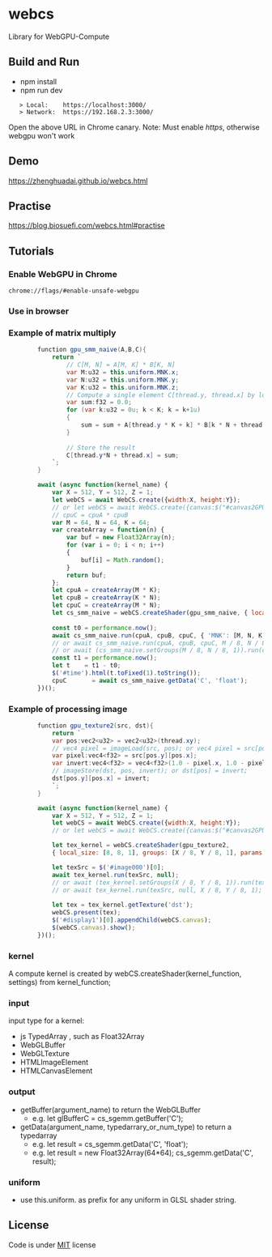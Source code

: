 # webcs

Library for WebGPU-Compute

## Build and Run
- npm install
- npm run dev
```shell
   > Local:    https://localhost:3000/
   > Network:  https://192.168.2.3:3000/
```
Open the above URL in Chrome canary. 
Note: Must enable *https*, otherwise webgpu won't work

## Demo

https://zhenghuadai.github.io/webcs.html

## Practise

https://blog.biosuefi.com/webcs.html#practise

## Tutorials
### Enable WebGPU in Chrome
    chrome://flags/#enable-unsafe-webgpu
### Use in browser
<script src='http://zhenghuadai.github.io/js/webcs.js'></script>                    

### Example of matrix multiply
```csharp
        function gpu_smm_naive(A,B,C){
            return `
                // C[M, N] = A[M, K] * B[K, N]
                var M:u32 = this.uniform.MNK.x;
                var N:u32 = this.uniform.MNK.y;
                var K:u32 = this.uniform.MNK.z;
                // Compute a single element C[thread.y, thread.x] by looping over k
                var sum:f32 = 0.0;
                for (var k:u32 = 0u; k < K; k = k+1u)
                {
                    sum = sum + A[thread.y * K + k] * B[k * N + thread.x];
                }
         
                // Store the result
                C[thread.y*N + thread.x] = sum;
            `;
        }

```
```javascript
        await (async function(kernel_name) {
            var X = 512, Y = 512, Z = 1;
            let webCS = await WebCS.create({width:X, height:Y});
            // or let webCS = await WebCS.create({canvas:$("#canvas2GPU")[0]});
            // cpuC = cpuA * cpuB
            var M = 64, N = 64, K = 64;
            var createArray = function(n) {
                var buf = new Float32Array(n);
                for (var i = 0; i < n; i++)
                {
                    buf[i] = Math.random();
                }
                return buf;
            };
            let cpuA = createArray(M * K);
            let cpuB = createArray(K * N);
            let cpuC = createArray(M * N);
            let cs_smm_naive = webCS.createShader(gpu_smm_naive, { local_size: [8, 8, 1], groups: [M / 8, N / 8, 1] });
         
            const t0 = performance.now();
            await cs_smm_naive.run(cpuA, cpuB, cpuC, { 'MNK': [M, N, K, 0] });
            // or await cs_smm_naive.run(cpuA, cpuB, cpuC, M / 8, N / 8, 1, { 'MNK': [M, N, K, 0] });
            // or await (cs_smm_naive.setGroups(M / 8, N / 8, 1)).run(cpuA, cpuB, cpuC, { 'MNK': [M, N, K, 0] });
            const t1 = performance.now();
            let t    = t1 - t0;
            $('#time').html(t.toFixed(1).toString());
            cpuC       = await cs_smm_naive.getData('C', 'float');
        })();
```
### Example of processing image 
```csharp
        function gpu_texture2(src, dst){
            return `
            var pos:vec2<u32> = vec2<u32>(thread.xy);
            // vec4 pixel = imageLoad(src, pos); or vec4 pixel = src[pos]
            var pixel:vec4<f32> = src[pos.y][pos.x]; 
            var invert:vec4<f32> = vec4<f32>(1.0 - pixel.x, 1.0 - pixel.y, 1.0 - pixel.z, 1.0);
            // imageStore(dst, pos, invert); or dst[pos] = invert;
            dst[pos.y][pos.x] = invert;     
            `;
        }
```
```javascript
        await (async function(kernel_name) {
            var X = 512, Y = 512, Z = 1;
            let webCS = await WebCS.create({width:X, height:Y});
            // or let webCS = await WebCS.create({canvas:$("#canvas2GPU")[0]});

            let tex_kernel = webCS.createShader(gpu_texture2,
            { local_size: [8, 8, 1], groups: [X / 8, Y / 8, 1], params: { src: 'texture', 'dst': 'texture' } });

            let texSrc = $('#image000')[0];
            await tex_kernel.run(texSrc, null);
            // or await (tex_kernel.setGroups(X / 8, Y / 8, 1)).run(texSrc, null);
            // or await tex_kernel.run(texSrc, null, X / 8, Y / 8, 1);
  
            let tex = tex_kernel.getTexture('dst');
            webCS.present(tex);
            $('#display1')[0].appendChild(webCS.canvas);
            $(webCS.canvas).show();
        })();
```
### kernel
A compute kernel is created by webCS.createShader(kernel_function, settings) from kernel_function; 
### input
input type for a kernel:
- js TypedArray , such as Float32Array
- WebGLBuffer
- WebGLTexture
- HTMLImageElement
- HTMLCanvasElement

### output
 - getBuffer(argument_name) to return the WebGLBuffer
   - e.g. let glBufferC = cs_sgemm.getBuffer('C');
 - getData(argument_name, typedarrary_or_num_type)  to return a typedarray
   - e.g. let result = cs_sgemm.getData('C', 'float');
   - e.g. let result = new Float32Array(64*64); cs_sgemm.getData('C', result);
### uniform
  - use this.uniform. as prefix for any uniform in GLSL shader string.

## License

Code is under [MIT](http://davidsonfellipe.mit-license.org) license

